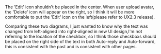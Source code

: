 The 'Edit' icon  shouldn't be placed in the center. When user upload avatar, the 'Delete' icon will appear on the right, so I think it will be more comfortable to put the 'Edit' icon on the left(please refer to UX2.3 release).

Comparing these two diagrams, I just wanted to know why the text was changed from left-aligned into right-aligned in new UI design,I'm not referring to the location of the checkbox, so I think those checkboxs should be placed on the right side of the text in both Auto-reply and Auto-forward, this is consistent with the past and is consistent with other pages.
